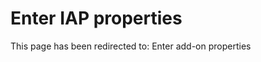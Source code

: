 ﻿---
 redirect_url: https://msdn.microsoft.com/windows/uwp/publish/enter-add-on-properties
---

# Enter IAP properties

This page has been redirected to: Enter add-on properties